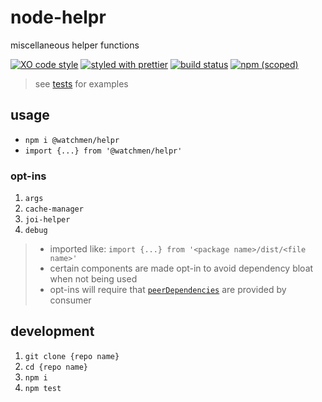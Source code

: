 # node-helpr

miscellaneous helper functions

[![XO code style](https://img.shields.io/badge/code_style-XO-5ed9c7.svg)](https://github.com/sindresorhus/xo)
[![styled with prettier](https://img.shields.io/badge/styled_with-prettier-ff69b4.svg)](https://github.com/prettier/prettier)
[![build status](https://github.com/the-watchmen/node-helpr/actions/workflows/release.yaml/badge.svg)](https://github.com/the-watchmen/node-helpr/actions)
[![npm (scoped)](https://img.shields.io/npm/v/@watchmen/helpr.svg)](https://www.npmjs.com/package/@watchmen/helpr)

> see [tests](test) for examples

## usage

- `npm i @watchmen/helpr`
- `import {...} from '@watchmen/helpr'`

### opt-ins

1. `args`
1. `cache-manager`
1. `joi-helper`
1. `debug`

> - imported like: `import {...} from '<package name>/dist/<file name>'`
> - certain components are made opt-in to avoid dependency bloat when not being used
> - opt-ins will require that [`peerDependencies`](https://docs.npmjs.com/files/package.json#peerdependencies) are provided by consumer

## development

1. `git clone {repo name}`
1. `cd {repo name}`
1. `npm i`
1. `npm test`
